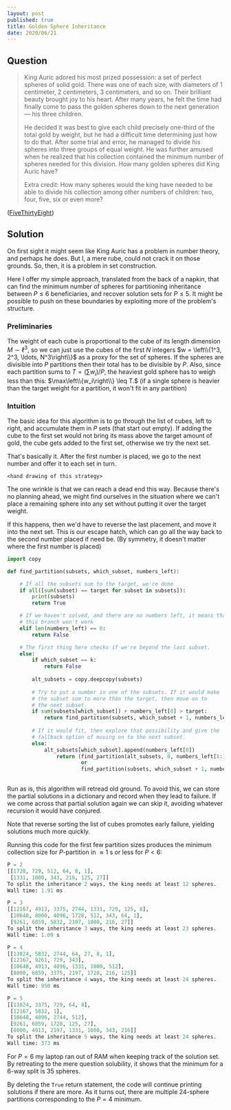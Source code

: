 ```yaml
---
layout: post
published: true
title: Golden Sphere Inheritance
date: 2020/06/21
---
```


## Question

>King Auric adored his most prized possession: a set of perfect spheres of solid gold. There was one of each size, with diameters of 1 centimeter, 2 centimeters, 3 centimeters, and so on. Their brilliant beauty brought joy to his heart. After many years, he felt the time had finally come to pass the golden spheres down to the next generation — his three children.
>
>He decided it was best to give each child precisely one-third of the total gold by weight, but he had a difficult time determining just how to do that. After some trial and error, he managed to divide his spheres into three groups of equal weight. He was further amused when he realized that his collection contained the minimum number of spheres needed for this division. How many golden spheres did King Auric have?
>
>Extra credit: How many spheres would the king have needed to be able to divide his collection among other numbers of children: two, four, five, six or even more?

<!--more-->

([FiveThirtyEight](https://fivethirtyeight.com/features/can-you-flip-the-magic-coin/))

## Solution

On first sight it might seem like King Auric has a problem in number theory, and perhaps he does. But I, a mere rube, could not crack it on those grounds. So, then, it is a problem in set construction. 

Here I offer my simple approach, translated from the back of a napkin, that can find the minimum number of spheres for partitioning inheritance between $P \leq 6$ beneficiaries, and recover solution sets for $P \leq 5.$ It might be possible to push on these boundaries by exploiting more of the problem's structure.

### Preliminaries

The weight of each cube is proportional to the cube of its length dimension $M \sim \ell^3,$ so we can just use the cubes of the first $N$ integers $w = \left\\{1^3, 2^3, \ldots, N^3\right\\}$ as a proxy for the set of spheres. If the spheres are divisible into $P$ partitions then their total has to be divisible by $P.$ Also, since each partition sums to $T = \left(\sum w_i\right) / P,$ the heaviest gold sphere has to weigh less than this: $\max\left\\{w_i\right\\} \leq T.$ (if a single sphere is heavier than the target weight for a partition, it won't fit in any partition)

### Intuition

The basic idea for this algorithm is to go through the list of cubes, left to right, and accumulate them in $P$ sets (that start out empty). If adding the cube to the first set would not bring its mass above the target amount of gold, the cube gets added to the first set, otherwise we try the next set. 

That's basically it. After the first number is placed, we go to the next number and offer it to each set in turn. 

`<hand drawing of this strategy>`

The one wrinkle is that we can reach a dead end this way. Because there's no planning ahead, we might find ourselves in the situation where we can't place a remaining sphere into any set without putting it over the target weight. 

If this happens, then we'd have to reverse the last placement, and move it into the next set. This is our escape hatch, which can go all the way back to the second number placed if need be. (By symmetry, it doesn't matter where the first number is placed)

```python
import copy

def find_partition(subsets, which_subset, numbers_left):

    # If all the subsets sum to the target, we're done
    if all([sum(subset) == target for subset in subsets]):
        print(subsets)
        return True

    # If we haven't solved, and there are no numbers left, it means that 
    # this branch won't work
    elif len(numbers_left) == 0:
        return False

    # The first thing here checks if we're beyond the last subset. 
    else:
        if which_subset == k:
            return False
        
        alt_subsets = copy.deepcopy(subsets)
        
        # Try to put a number in one of the subsets. If it would make
        # the subset sum to more than the target, then move on to
        # the next subset. 
        if sum(subsets[which_subset]) + numbers_left[0] > target:
            return find_partition(subsets, which_subset + 1, numbers_left)
            
        # If it would fit, then explore that possibility and give the
        # fallback option of moving on to the next subset.
        else:
            alt_subsets[which_subset].append(numbers_left[0])
                return (find_partition(alt_subsets, 0, numbers_left[1:]) 
                        or 
                        find_partition(subsets, which_subset + 1, numbers_left))
            
```

Run as is, this algorithm will retread old ground. To avoid this, we can store the partial solutions in a dictionary and record when they lead to failure. If we come across that partial solution again we can skip it, avoiding whatever recursion it would have conjured.

Note that reverse sorting the list of cubes promotes early failure, yielding solutions much more quickly.

Running this code for the first few partition sizes produces the minimum collection size for $P$-partition in $\approx 1\text{ s}$ or less for $P < 6$: 

```python
P = 2
[[1728, 729, 512, 64, 8, 1], 
 [1331, 1000, 343, 216, 125, 27]]
To split the inheritance 2 ways, the king needs at least 12 spheres.
Wall time: 1.91 ms
```

```python
P = 3
[[12167, 4913, 3375, 2744, 1331, 729, 125, 8], 
 [10648, 8000, 4096, 1728, 512, 343, 64, 1], 
 [9261, 6859, 5832, 2197, 1000, 216, 27]]
To split the inheritance 3 ways, the king needs at least 23 spheres.
Wall time: 1.09 s
```

```python
P = 4
[[13824, 5832, 2744, 64, 27, 8, 1], 
 [12167, 9261, 729, 343], 
 [10648, 4913, 4096, 1331, 1000, 512], 
 [8000, 6859, 3375, 2197, 1728, 216, 125]]
To split the inheritance 4 ways, the king needs at least 24 spheres.
Wall time: 950 ms
```

```python
P = 5
[[13824, 3375, 729, 64, 8], 
 [12167, 5832, 1], 
 [10648, 4096, 2744, 512], 
 [9261, 6859, 1728, 125, 27], 
 [8000, 4913, 2197, 1331, 1000, 343, 216]]
To split the inheritance 5 ways, the king needs at least 24 spheres.
Wall time: 373 ms
```

For $P = 6$ my laptop ran out of RAM when keeping track of the solution set. By retreating to the mere question solubility, it shows that the minimum for a $6$-way split is $35$ spheres.

By deleting the `True` return statement, the code will continue printing solutions if there are more. As it turns out, there are multiple $24$-sphere partitions corresponding to the $P=4$ minimum.


<br>
